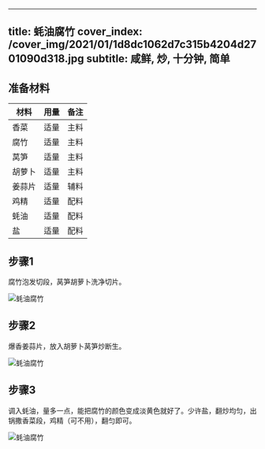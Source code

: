 
---
title: 蚝油腐竹
cover_index: /cover_img/2021/01/1d8dc1062d7c315b4204d2701090d318.jpg
subtitle: 咸鲜, 炒, 十分钟, 简单
---

## 准备材料

| 材料     | 用量 | 备注|
| ------- | ----- | --- |
| 香菜 | 适量| 主料 |
| 腐竹 | 适量| 主料 |
| 莴笋 | 适量| 主料 |
| 胡萝卜 | 适量| 主料 |
| 姜蒜片 | 适量| 辅料 |
| 鸡精 | 适量| 配料 |
| 蚝油 | 适量| 配料 |
| 盐 | 适量| 配料 |

## 步骤1

腐竹泡发切段，莴笋胡萝卜洗净切片。

![蚝油腐竹](https://i8.meishichina.com/attachment/recipe/201010/201010221059586.JPG?x-oss-process=style/p320) 

## 步骤2

爆香姜蒜片，放入胡萝卜莴笋炒断生。

![蚝油腐竹](https://i8.meishichina.com/attachment/recipe/201010/201010221100173.JPG?x-oss-process=style/p320) 

## 步骤3

调入蚝油，量多一点，能把腐竹的颜色变成淡黄色就好了。少许盐，翻炒均匀，出锅撒香菜段，鸡精（可不用），翻匀即可。

![蚝油腐竹](https://i8.meishichina.com/attachment/recipe/201010/201010221100354.JPG?x-oss-process=style/p320) 

